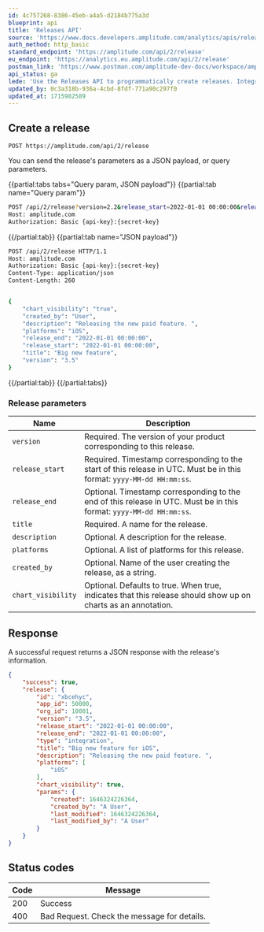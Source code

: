 ```yaml
---
id: 4c757268-8386-45eb-a4a5-d2184b775a3d
blueprint: api
title: 'Releases API'
source: 'https://www.docs.developers.amplitude.com/analytics/apis/releases-api/'
auth_method: http_basic
standard_endpoint: 'https://amplitude.com/api/2/release'
eu_endpoint: 'https://analytics.eu.amplitude.com/api/2/release'
postman_link: 'https://www.postman.com/amplitude-dev-docs/workspace/amplitude-developers/folder/20044411-253ddbdf-e92d-4434-bd99-7743e46e9bbc?action=share&source=copy-link&creator=29131806&ctx=documentation'
api_status: ga
lede: 'Use the Releases API to programmatically create releases. Integrate this API into your deployment workflows so you can document the product changes your team introduces.'
updated_by: 0c3a318b-936a-4cbd-8fdf-771a90c297f0
updated_at: 1715982589
---
```

## Create a release

`POST https://amplitude.com/api/2/release`

You can send the release's parameters as a JSON payload, or query parameters.

{{partial:tabs tabs="Query param, JSON payload"}}
{{partial:tab name="Query param"}}
```bash
POST /api/2/release?version=2.2&release_start=2022-01-01 00:00:00&release_end=2022-01-01 00:00:00&title=New Feature&description=Releasing the new paid feature. &platforms=iOS&created_by=&chart_visibility=true HTTP/1.1
Host: amplitude.com
Authorization: Basic {api-key}:{secret-key}
```
{{/partial:tab}}
{{partial:tab name="JSON payload"}}
```bash
POST /api/2/release HTTP/1.1
Host: amplitude.com
Authorization: Basic {api-key}:{secret-key}
Content-Type: application/json
Content-Length: 260


{
    "chart_visibility": "true",
    "created_by": "User",
    "description": "Releasing the new paid feature. ",
    "platforms": "iOS",
    "release_end": "2022-01-01 00:00:00",
    "release_start": "2022-01-01 00:00:00",
    "title": "Big new feature",
    "version": "3.5"
}
```
{{/partial:tab}}
{{/partial:tabs}}

### Release parameters

|<div class="big-column">Name</div>|Description|
|----|-------|
|`version`|<span class="required">Required</span>. The version of your product corresponding to this release.|
|`release_start`| <span class="required">Required</span>. Timestamp corresponding to the start of this release in UTC. Must be in this format: `yyyy-MM-dd HH:mm:ss`.|
|`release_end`| <span class="optional">Optional</span>. Timestamp corresponding to the end of this release in UTC. Must be in this format: `yyyy-MM-dd HH:mm:ss`.|
|`title`|<span class="required">Required</span>. A name for the release.|
|`description`|<span class="optional">Optional</span>. A description for the release.|
|`platforms`|<span class="optional">Optional</span>. A list of platforms for this release.|
|`created_by`| <span class="optional">Optional</span>. Name of the user creating the release, as a string.|
|`chart_visibility`| <span class="optional">Optional</span>. Defaults to true. When true, indicates that this release should show up on charts as an annotation.|

## Response

A successful request returns a JSON response with the release's information.

```json
{
    "success": true,
    "release": {
        "id": "xbcehyc",
        "app_id": 50000,
        "org_id": 10001,
        "version": "3.5",
        "release_start": "2022-01-01 00:00:00",
        "release_end": "2022-01-01 00:00:00",
        "type": "integration",
        "title": "Big new feature for iOS",
        "description": "Releasing the new paid feature. ",
        "platforms": [
            "iOS"
        ],
        "chart_visibility": true,
        "params": {
            "created": 1646324226364,
            "created_by": "A User",
            "last_modified": 1646324226364,
            "last_modified_by": "A User"
        }
    }
}
```

## Status codes

|Code|Message|
|----|------|
|200|Success|
|400|Bad Request. Check the message for details.|
